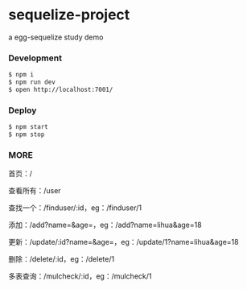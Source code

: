 # sequelize-project

a egg-sequelize study demo

### Development

```bash
$ npm i
$ npm run dev
$ open http://localhost:7001/
```

### Deploy

```bash
$ npm start
$ npm stop
```

### MORE

首页：/

查看所有：/user

查找一个：/finduser/:id，eg：/finduser/1

添加：/add?name=&age=，eg：/add?name=lihua&age=18

更新：/update/:id?name=&age=，eg：/update/1?name=lihua&age=18

删除：/delete/:id，eg：/delete/1

多表查询：/mulcheck/:id，eg：/mulcheck/1

